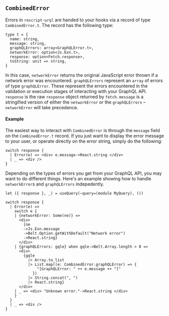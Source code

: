 ## `CombinedError`

Errors in `rescript-urql` are handed to your hooks via a record of type `CombinedError.t`. The record has the following type:

```rescript
type t = {
  name: string,
  message: string,
  graphQLErrors: array<GraphQLError.t>,
  networkError: option<Js.Exn.t>,
  response: option<Fetch.response>,
  toString: unit => string,
}
```

In this case, `networkError` returns the original JavaScript error thrown if a network error was encountered. `graphQLErrors` represent an `array` of errors of type `graphQLError`. These represent the errors encountered in the validation or execution stages of interacting with your GraphQL API. `response` is the raw `response` object returned by `fetch`. `message` is a stringified version of either the `networkError` or the `graphQLErrors` – `networkError` will take precedence.

#### Example

The easiest way to interact with `CombinedError` is through the `message` field on the `CombinedError.t` record. If you just want to display the error message to your user, or operate directly on the error string, simply do the following:

```rescript
switch response {
  | Error(e) => <div> e.message->React.string </div>
  | _ => <div />
}
```

Depending on the types of errors you get from your GraphQL API, you may want to do different things. Here's an example showing how to handle `networkError`s and `graphQLErrors` indepedently.

```rescript
let ({ response }, _) = useQuery(~query=(module MyQuery), ())

switch response {
  | Error(e) =>
    switch e {
    | {networkError: Some(ne)} =>
      <div>
        {ne
        ->Js.Exn.message
        ->Belt.Option.getWithDefault("Network error")
        ->React.string}
      </div>
    | {graphQLErrors: gqle} when gqle->Belt.Array.length > 0 =>
      <div>
        {gqle
          |> Array.to_list
          |> List.map((e: CombinedError.graphQLError) => {
              "[GraphQLError: " ++ e.message ++ "]"
            })
          |> String.concat(", ")
          |> React.string}
      </div>
    | _ => <div> "Unknown error."->React.string </div>
    }
  }
  | _ => <div />
}
```
